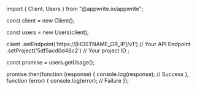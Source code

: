 import { Client, Users } from "@appwrite.io/appwrite";

const client = new Client();

const users = new Users(client);

client
    .setEndpoint('https://[HOSTNAME_OR_IP]/v1') // Your API Endpoint
    .setProject('5df5acd0d48c2') // Your project ID
;

const promise = users.getUsage();

promise.then(function (response) {
    console.log(response); // Success
}, function (error) {
    console.log(error); // Failure
});